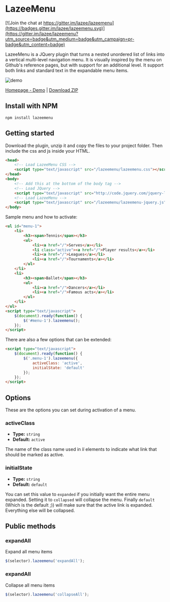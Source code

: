 # LazeeMenu

[![Join the chat at https://gitter.im/lazee/lazeemenu](https://badges.gitter.im/lazee/lazeemenu.svg)](https://gitter.im/lazee/lazeemenu?utm_source=badge&utm_medium=badge&utm_campaign=pr-badge&utm_content=badge)

LazeeMenu is a JQuery plugin that turns a nested unordered list of links into a vertical multi-level navigation menu. It is visually inspired by the menu on Github's reference pages, but with support for an additional level. It support both links and standard text in the expandable menu items.

![demo](https://raw.githubusercontent.com/lazee/lazeemenu/master/site/images/demo.gif)

[Homepage - Demo](http://lazee.github.io/lazeemenu/) | [Download ZIP](https://github.com/lazee/lazeemenu/releases)

## Install with NPM

```
npm install lazeemenu
```

## Getting started

Download the plugin, unzip it and copy the files to your project folder. Then include the css and js inside your HTML.

```HTML
<head>
    <!-- Load LazeeMenu CSS -->
    <script type="text/javascript" src="/lazeemenu/lazeemenu.css"></script>
</head>
<body>
    <!-- Add this at the bottom of the body tag -->
    <!-- Load JQuery -->
    <script type="text/javascript" src="http://code.jquery.com/jquery-latest.min.js"></script>
    <!-- Load LazeeMenu -->
    <script type="text/javascript" src="/lazeemenu/lazeemenu-jquery.js"></script>
</body>
```

Sample menu and how to activate:

```HTML
<ul id="menu-1">
    <li>
        <h3><span>Tennis</span></h3>
        <ul>
            <li><a href="/">Serves</a></li>
            <li class="active"><a href="/">Player results</a></li>
            <li><a href="/">Leagues</a></li>
            <li><a href="/">Tournaments</a></li>
        </ul>
    </li>
    <li>
        <h3><span>Ballet</span></h3>
        <ul>
            <li><a href="/">Dancers</a></li>
            <li><a href="/">Famous acts</a></li>
        </ul>
    </li>
</ul>
<script type="text/javascript">
    $(document).ready(function() {
        $('#menu-1').lazeemenu();
    });
</script>
```

There are also a few options that can be extended:

```HTML
<script type="text/javascript">
    $(document).ready(function() {
        $('.menu-1').lazeemenu({
            activeClass: 'active',
            initialState: 'default'        
        });
    });
</script>
```

## Options

These are the options you can set during activation of a menu.

### activeClass

  * **Type:** `string`
  * **Default:** `active`

The name of the class name used in *li* elements to indicate what link that should be marked as active.

### initialState

  * **Type:** `string`
  * **Default:** `default`

You can set this value to `expanded` if you initially want the entire menu expanded. Setting it to `collapsed` will collapse the menu. Finally `default` (Which is the default ;)) will make sure that the active link is expanded. Everything else will be collapsed.


## Public methods

### expandAll

Expand all menu items

```js
$(selector).lazeemenu('expandAll');
```

### expandAll

Collapse all menu items

```js
$(selector).lazeemenu('collapseAll');
```

